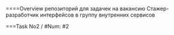 ====Overview
репозиторий для задачек на вакансию Стажер-разработчик интерфейсов в группу внутренних сервисов

===Task No2 / \#Num: #2